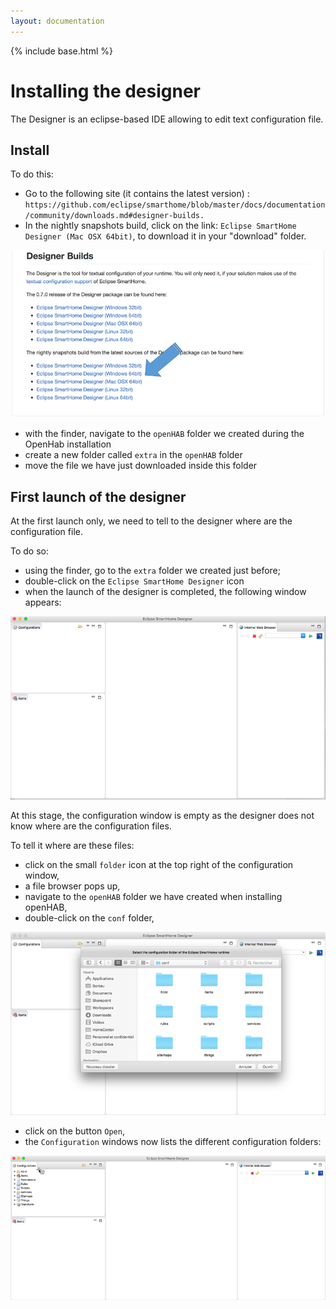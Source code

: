 ```yaml
---
layout: documentation
---
```


{% include base.html %}

# Installing the designer

The Designer is an eclipse-based IDE allowing to edit text configuration file.

## Install

To do this:

* Go to the following site (it contains the latest version) : `https://github.com/eclipse/smarthome/blob/master/docs/documentation/community/downloads.md#designer-builds.`
* In the nightly snapshots build, click on the link: `Eclipse SmartHome Designer (Mac OSX 64bit)`, to download it in your "download" folder.

![](images/smarthone-designer-05.png)

* with the finder, navigate to the `openHAB` folder we created during the OpenHab installation
* create a new folder called `extra` in the `openHAB` folder
* move the file we have just downloaded inside this folder

## First launch of the designer

At the first launch only, we need to tell to the designer where are the configuration file.

To do so:

* using the finder, go to the `extra` folder we created just before;
* double-click on the `Eclipse SmartHome Designer` icon
* when the launch of the designer is completed, the following window appears:

![](images/smarthone-designer-10.png)

At this stage, the configuration window is empty as the designer does not know where are the configuration files.

To tell it where are these files:

* click on the small `folder` icon at the top right of the configuration window,
* a file browser pops up,
* navigate to the `openHAB` folder we have created when installing openHAB,
* double-click on the `conf` folder,

![](images/smarthone-designer-15.png)

* click on the button `Open`,
* the `Configuration` windows now lists the different configuration folders:

![](images/smarthone-designer-20.png)






